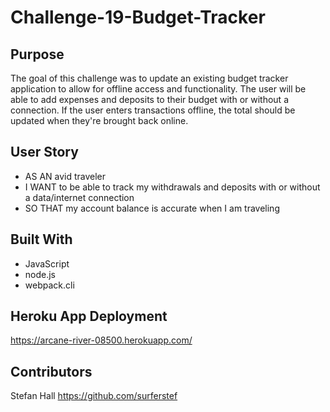 # Challenge-19-Budget-Tracker

## Purpose
The goal of this challenge was to update an existing budget tracker application to allow for offline access and functionality. The user will be able to add expenses and deposits to their budget with or without a connection. If the user enters transactions offline, the total should be updated when they're brought back online. 


## User Story
* AS AN avid traveler
* I WANT to be able to track my withdrawals and deposits with or without a data/internet connection
* SO THAT my account balance is accurate when I am traveling 



## Built With
* JavaScript
* node.js
* webpack.cli

## Heroku App Deployment
https://arcane-river-08500.herokuapp.com/

## Contributors
Stefan Hall
https://github.com/surferstef
